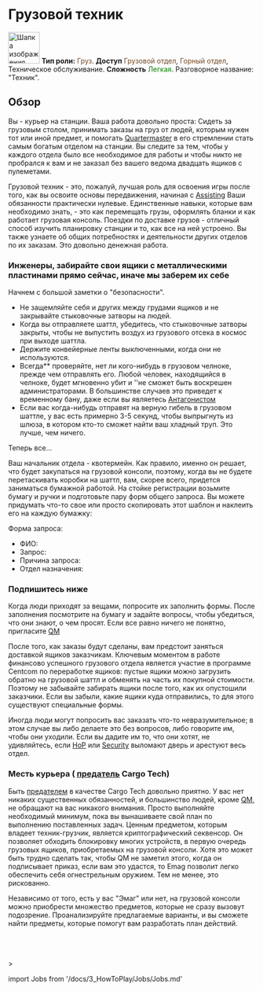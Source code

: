 # Грузовой техник

<div class="card bg-dark text-white">
    <div class="card-body">
        <div class="card-img-top d-flex align-items-center">
            <div>
                <img class="img-fluid" width="64" src="https://raw.githubusercontent.com/unitystation/unitystation-wiki/master/docs/assets/images/jobs/Generic_cargo.png" alt="Шапка изображения карты"></img>
                <b>Тип роли:</b> <font color="#734823">Груз</font>. <b>Доступ</b> <font color="#734823">Грузовой отдел</font>, <font color="#734823">Горный отдел</font>, Техническое обслуживание. <b>Сложность</b> <font color="Green">Легкая</font>. Разговорное название: "Техник".
            </div>
        </div>
    </div>
</div>

## Обзор

Вы - курьер на станции. Ваша работа довольно проста: Сидеть за грузовым столом, принимать заказы на груз от людей, которым нужен тот или иной предмет, и помогать [Quartermaster](\3_HowToPlay\Jobs\Cargo_roles\Quartermaster.md) в его стремлении стать самым богатым отделом на станции. Вы следите за тем, чтобы у каждого отдела было все необходимое для работы и чтобы никто не пробрался к вам и не заказал без вашего ведома двадцать ящиков с пулеметами.

Грузовой техник - это, пожалуй, лучшая роль для освоения игры после того, как вы освоите основы передвижения, начиная с [Assisting](\3_HowToPlay\Jobs\Service_roles\Assistant.md) Ваши обязанности практически нулевые. Единственные навыки, которые вам необходимо знать, - это как перемещать грузы, оформлять бланки и как работает грузовая консоль. Поездки по доставке грузов - отличный способ изучить планировку станции и то, как все на ней устроено. Вы также узнаете об общих потребностях и деятельности других отделов по их заказам. Это довольно денежная работа.

### Инженеры, забирайте свои ящики с металлическими пластинами прямо сейчас, иначе мы заберем их себе

Начнем с большой заметки о "безопасности".

* Не защемляйте себя и других между грудами ящиков и не закрывайте стыковочные затворы на людей.
* Когда вы отправляете шаттл, убедитесь, что стыковочные затворы закрыты, чтобы не выпустить воздух из грузового отсека в космос при выходе шаттла.
* Держите конвейерные ленты выключенными, когда они не используются.
* Всегда** проверяйте, нет ли кого-нибудь в грузовом челноке, прежде чем отправлять его. Любой человек, находящийся в челноке, будет мгновенно убит и ''не сможет быть воскрешен администраторами. В большинстве случаев это приведет к временному бану, даже если вы являетесь [Антагонистом](\3_HowToPlay\Jobs\Antagonist_roles\Traitor.md)
* Если вас когда-нибудь отправят на верную гибель в грузовом шаттле, у вас есть примерно 3-5 секунд, чтобы выпрыгнуть из шлюза, в котором кто-то сможет найти ваш хладный труп. Это лучше, чем ничего.

Теперь все...

Ваш начальник отдела - квотермейн. Как правило, именно он решает, что будет закупаться на грузовой консоли, поэтому, когда вы не будете перетаскивать коробки на шаттл, вам, скорее всего, придется заниматься бумажной работой. На стойке регистрации возьмите бумагу и ручки и подготовьте пару форм общего запроса. Вы можете придумать что-то свое или просто скопировать этот шаблон и наклеить его на каждую бумажку:

Форма запроса:

* ФИО:
* Запрос:
* Причина запроса:
* Отдел назначения:

### Подпишитесь ниже

Когда люди приходят за вещами, попросите их заполнить формы. После заполнения посмотрите на бумагу и задайте вопросы, чтобы убедиться, что они знают, о чем просят. Если все равно ничего не понятно, пригласите [QM](\3_HowToPlay\Jobs\Cargo_roles\Quartermaster.md)

После того, как заказы будут сделаны, вам предстоит заняться доставкой ящиков заказчикам. Ключевым моментом в работе финансово успешного грузового отдела является участие в программе Centcom по переработке ящиков: пустые ящики можно загрузить обратно на грузовой шаттл и обменять на часть их покупной стоимости. Поэтому не забывайте забирать ящики после того, как их опустошили заказчики. Если вы забыли, какие ящики куда отправились, то для этого существуют специальные формы.

Иногда люди могут попросить вас заказать что-то невразумительное; в этом случае вы либо делаете это без вопросов, либо говорите им, чтобы они уходили. Если вы дадите им то, что они хотят, не удивляйтесь, если [HoP](\3_HowToPlay\Jobs\Command_roles\Head-of-Personnel.md) или [Security](\3_HowToPlay\Jobs\Security_roles\Security-Officer.md) выломают дверь и арестуют весь отдел.

### Месть курьера ( [предатель](\3_HowToPlay\Jobs\Antagonist_roles\Traitor.md) Cargo Tech)

Быть [предателем](\3_HowToPlay\Jobs\Antagonist_roles\Traitor.md) в качестве Cargo Tech довольно приятно. У вас нет никаких существенных обязанностей, и большинство людей, кроме [QM](\3_HowToPlay\Jobs\Cargo_roles\Quartermaster.md), не обращают на вас никакого внимания. Просто выполняйте необходимый минимум, пока вы вынашиваете свой план по выполнению поставленных задач. Ценным предметом, которым владеет техник-грузчик, является криптографический секвенсор. Он позволяет обходить блокировку многих устройств, в первую очередь грузовых ящиков, приобретаемых на грузовой консоли. Хотя это может быть трудно сделать так, чтобы QM не заметил этого, когда он подписывает приказ, если вам это удастся, то Emag позволит легко обеспечить себя огнестрельным оружием. Тем не менее, это рискованно.

Независимо от того, есть у вас "Эмаг" или нет, на грузовой консоли можно приобрести множество предметов, которые не сразу вызовут подозрение. Проанализируйте предлагаемые варианты, и вы сможете найти предметы, которые помогут вам разработать план действий.

  <br/>
<br/>
<br/>>

import Jobs from '/docs/3_HowToPlay/Jobs/Jobs.md'

<Jobs />

